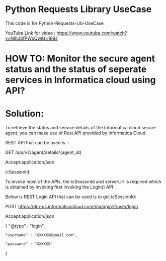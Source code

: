# Python Requests Library UseCase
 This code is for Python-Requests-Lib-UseCase 
 
 YouTube Link for video : https://www.youtube.com/watch?v=N8lJSfPWxQw&t=189s

# HOW TO: Monitor the secure agent status and the status of seperate services in Informatica cloud using API?
# Solution:

To retrieve the status and service details of the Informatica cloud secure agent, you can make use of Rest API provided by Informatica Cloud.

REST API that can be used is :- 

GET <serverUrl>/api/v2/agent/details/{agent_id}
 
Accept:application/json

icSessionId: <icSessionId>


To invoke most of the APIs, the icSessionId and serverUrl is required which is obtained by invoking first invoking the Login() API

Below is REST Login API that can be used is to get icSessionId:

POST https://dm-us.informaticacloud.com/ma/api/v2/user/login

Accept:application/json

{
    "@type" : "login",

    "username" : "XXXXXX@gmail.com",
    
    "password" : "XXXXXX"
}

